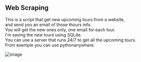 ## Web Scraping 

This is a script that get new upcoming tours from a website,  
and send you an email of those thours info.  
You will get the new ones only, one email for each tour.  
I'm saving the new tours using SQLite.  
You can use a server that runs 24/7 to get all the upcoming tours.  
From exemple you can use pythonanywhere.

![image](https://github.com/sefi0609/Python-Apps/assets/81361291/6f28de01-78eb-4b43-ba99-4cba2c9cf6ac)

